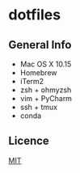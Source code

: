 # dotfiles

## General Info

* Mac OS X 10.15
* Homebrew
* iTerm2
* zsh + ohmyzsh
* vim + PyCharm
* ssh + tmux
* conda

## Licence

[MIT](LICENSE)
